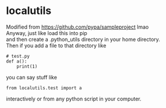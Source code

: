# localutils

Modified from https://github.com/pypa/sampleproject lmao  
Anyway, just like load this into pip  
and then create a .python_utils directory in your home directory.  
Then if you add a file to that directory like  
```
# test.py
def a():
    print(1)
```
you can say stuff like
```
from localutils.test import a
```
interactively or from any python script in your computer.
